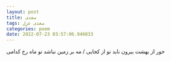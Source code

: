 ```yaml
---
layout: post
title: سعدی
tags: سعدی غزل
categories: poem
date: 2022-07-23 03:57:06.946033
---
```


حور از بهشت بیرون ناید تو از کجایی / مه بر زمین نباشد تو ماه رخ کدامی